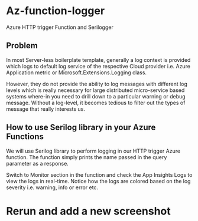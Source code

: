 # Az-function-logger
Azure HTTP trigger Function and Serilogger

## Problem
In most Server-less boilerplate template, generally a log context is provided which logs to default log service of the respective Cloud provider i.e. Azure Application metric or Microsoft.Extensions.Logging class.

However, they do not provide the ability to log messages with different log levels which is really necessary for large distributed micro-service based systems where-in you need to drill down to a particular warning or debug message.
Without a log-level, it becomes tedious to filter out the types of message that really interests us.


## How to use Serilog library in your Azure Functions

We will use Serilog library to perform logging in our HTTP trigger Azure function. The function simply prints the name passed in the query parameter as a response.

Switch to Monitor section in the function and check the App Insights Logs to view the logs in real-time. Notice how the logs are colored based on the log severity i.e. warning, info or error etc.

# Rerun and add a new screenshot
